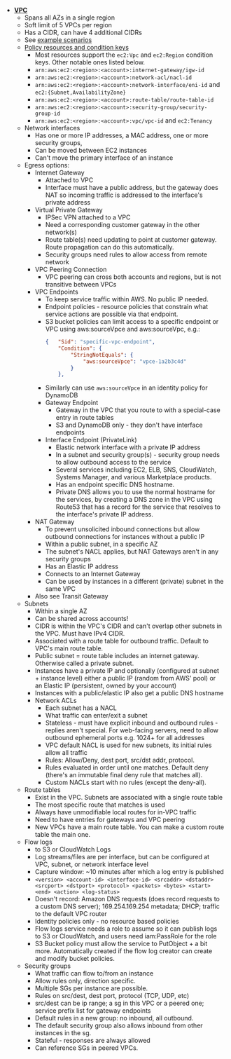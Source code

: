 * [**VPC**](https://aws.amazon.com/vpc/)
    + Spans all AZs in a single region
    + Soft limit of 5 VPCs per region
    + Has a CIDR, can have 4 additional CIDRs
    + See [example scenarios](https://docs.aws.amazon.com/vpc/latest/userguide/VPC_Scenarios.html)
    + [Policy resources and condition keys](https://docs.aws.amazon.com/AWSEC2/latest/APIReference/ec2-api-permissions.html)
        + Most resources support the `ec2:Vpc` and `ec2:Region` condition keys. Other notable ones listed below.
        + `arn:aws:ec2:<region>:<account>:internet-gateway/igw-id`
        + `arn:aws:ec2:<region>:<account>:network-acl/nacl-id`
        + `arn:aws:ec2:<region>:<account>:network-interface/eni-id` and `ec2:{Subnet,AvailabilityZone}`
        + `arn:aws:ec2:<region>:<account>:route-table/route-table-id`
        + `arn:aws:ec2:<region>:<account>:security-group/security-group-id`
        + `arn:aws:ec2:<region>:<account>:vpc/vpc-id` and `ec2:Tenancy`
    * Network interfaces
        + Has one or more IP addresses, a MAC address, one or more security groups, 
        + Can be moved between EC2 instances
        + Can't move the primary interface of an instance
    * Egress options:
        * Internet Gateway
            + Attached to VPC
            + Interface must have a public address, but the gateway does NAT so incoming traffic is addressed to the interface's private address
        * Virtual Private Gateway
            + IPSec VPN attached to a VPC
            + Need a corresponding customer gateway in the other network(s)
            + Route table(s) need updating to point at customer gateway. Route propagation can do this automatically.
            + Security groups need rules to allow access from remote network
        * VPC Peering Connection
            + VPC peering can cross both accounts and regions, but is not transitive between VPCs
        * VPC Endpoints
            + To keep service traffic within AWS. No public IP needed.
            + Endpoint policies - resource policies that constrain what service actions are possible via that endpoint.
            + S3 bucket policies can limit access to a specific endpoint or VPC using aws:sourceVpce and aws:sourceVpc, e.g.:
                ```json
                {   "Sid": "specific-vpc-endpoint",
                    "Condition": {
                        "StringNotEquals": {
                            "aws:sourceVpce": "vpce-1a2b3c4d"
                        }
                    },
                ```
            + Similarly can use `aws:sourceVpce` in an identity policy for DynamoDB
            * Gateway Endpoint
                + Gateway in the VPC that you route to with a special-case entry in route tables
                + S3 and DynamoDB only - they don't have interface endpoints
            * Interface Endpoint (PrivateLink)
                + Elastic network interface with a private IP address
                + In a subnet and security group(s) - security group needs to allow outbound access to the service
                + Several services including EC2, ELB, SNS, CloudWatch, Systems Manager, and various Marketplace products.
                + Has an endpoint specific DNS hostname. 
                + Private DNS allows you to use the normal hostname for the services, by creating a DNS zone in the VPC using Route53 that has a record for the service that resolves to the interface's private IP address.
        * NAT Gateway
            + To prevent unsolicited inbound connections but allow outbound connections for instances without a public IP
            + Within a public subnet, in a specific AZ
            + The subnet's NACL applies, but NAT Gateways aren't in any security groups
            + Has an Elastic IP address
            + Connects to an Internet Gateway
            + Can be used by instances in a different (private) subnet in the same VPC
        + Also see Transit Gateway
    * Subnets
        + Within a single AZ
        + Can be shared across accounts!
        + CIDR is within the VPC's CIDR and can't overlap other subnets in the VPC. Must have IPv4 CIDR.
        + Associated with a route table for outbound traffic. Default to VPC's main route table. 
        + Public subnet = route table includes an internet gateway. Otherwise called a private subnet.
        + Instances have a private IP and optionally (configured at subnet + instance level) either a public IP (random from AWS' pool) or an Elastic IP (persistent, owned by your account)
        + Instances with a public/elastic IP also get a public DNS hostname
        * Network ACLs
            + Each subnet has a NACL
            + What traffic can enter/exit a subnet
            + Stateless - must have explicit inbound and outbound rules - replies aren't special. For web-facing servers, need to allow outbound ephemeral ports e.g. 1024+ for all addresses
            + VPC default NACL is used for new subnets, its initial rules allow all traffic
            + Rules: Allow/Deny, dest port, src/dst addr, protocol.
            + Rules evaluated in order until one matches. Default deny (there's an immutable final deny rule that matches all).
            + Custom NACLs start with no rules (except the deny-all).
    * Route tables
        + Exist in the VPC. Subnets are associated with a single route table
        + The most specific route that matches is used
        + Always have unmodifiable local routes for in-VPC traffic
        + Need to have entries for gateways and VPC peering
        + New VPCs have a main route table. You can make a custom route table the main one.
    * Flow logs
        + to S3 or CloudWatch Logs
        + Log streams/files are per interface, but can be configured at VPC, subnet, or network interface level
        + Capture window: ~10 minutes after which a log entry is published
        + `<version> <account-id> <interface-id> <srcaddr> <dstaddr> <srcport> <dstport> <protocol> <packets> <bytes> <start> <end> <action> <log-status>`
        + Doesn't record: Amazon DNS requests (does record requests to a custom DNS server); 169.254.169.254 metadata; DHCP; traffic to the default VPC router
        + Identity policies only - no resource based policies
        + Flow logs service needs a role to assume so it can publish logs to S3 or CloudWatch, and users need iam:PassRole for the role
        + S3 Bucket policy must allow the service to PutObject + a bit more. Automatically created if the flow log creator can create and modify bucket policies.
    * Security groups
        + What traffic can flow to/from an instance
        + Allow rules only, direction specific.
        + Multiple SGs per instance are possible.
        + Rules on src/dest, dest port, protocol (TCP, UDP, etc)
        + src/dest can be ip range; a sg in this VPC or a peered one; service prefix list for gateway endpoints
        + Default rules in a new group: no inbound, all outbound.
        + The default security group also allows inbound from other instances in the sg.
        + Stateful - responses are always allowed
        + Can reference SGs in peered VPCs.
